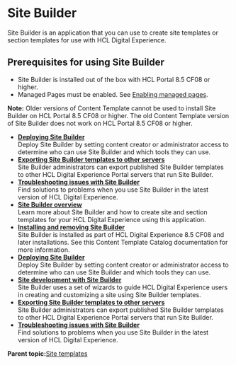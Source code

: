 # Site Builder

Site Builder is an application that you can use to create site templates or section templates for use with HCL Digital Experience.

## Prerequisites for using Site Builder

-   Site Builder is installed out of the box with HCL Portal 8.5 CF08 or higher.
-   Managed Pages must be enabled. See [Enabling managed pages](../wcm/wcm_config_mngpages_enable.md).


**Note:** Older versions of Content Template cannot be used to install Site Builder on HCL Portal 8.5 CF08 or higher. The old Content Template version of Site Builder does not work on HCL Portal 8.5 CF08 or higher.

-   **[Deploying Site Builder](../sitebuilder/sitebuilder_access.md)**  
Deploy Site Builder by setting content creator or administrator access to determine who can use Site Builder and which tools they can use.
-   **[Exporting Site Builder templates to other servers](../sitebuilder/sitebuilder_temp_dist.md)**  
 Site Builder administrators can export published Site Builder templates to other HCL Digital Experience Portal servers that run Site Builder.
-   **[Troubleshooting issues with Site Builder](../sitebuilder/sitebuilder_issues.md)**  
Find solutions to problems when you use Site Builder in the latest version of HCL Digital Experience.
-   **[Site Builder overview](../sitebuilder/sitebuilder_overview.md)**  
Learn more about Site Builder and how to create site and section templates for your HCL Digital Experience using this application.
-   **[Installing and removing Site Builder](../sitebuilder/sitebuilder_inst_overview.md)**  
Site Builder is installed as part of HCL Digital Experience 8.5 CF08 and later installations. See this Content Template Catalog documentation for more information.
-   **[Deploying Site Builder](../sitebuilder/sitebuilder_access.md)**  
Deploy Site Builder by setting content creator or administrator access to determine who can use Site Builder and which tools they can use.
-   **[Site development with Site Builder](../panel_help/sitebuilder_using.md)**  
Site Builder uses a set of wizards to guide HCL Digital Experience users in creating and customizing a site using Site Builder templates.
-   **[Exporting Site Builder templates to other servers](../sitebuilder/sitebuilder_temp_dist.md)**  
 Site Builder administrators can export published Site Builder templates to other HCL Digital Experience Portal servers that run Site Builder.
-   **[Troubleshooting issues with Site Builder](../sitebuilder/sitebuilder_issues.md)**  
Find solutions to problems when you use Site Builder in the latest version of HCL Digital Experience.

**Parent topic:**[Site templates](../practitioner_studio/site_templates.md)

